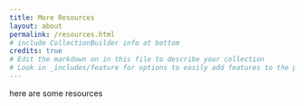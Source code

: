 ```yaml
---
title: More Resources
layout: about
permalink: /resources.html
# include CollectionBuilder info at bottom
credits: true
# Edit the markdown on in this file to describe your collection
# Look in _includes/feature for options to easily add features to the page
---
```

here are some resources
